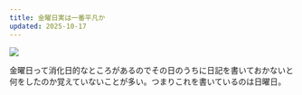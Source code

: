 ```yaml
---
title: 金曜日実は一番平凡か
updated: 2025-10-17
---
```

![](https://i.imgur.com/kzbSgfa.jpeg)

金曜日って消化日的なところがあるのでその日のうちに日記を書いておかないと何をしたのか覚えていないことが多い。つまりこれを書いているのは日曜日。